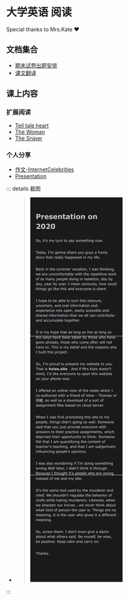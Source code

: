 # 大学英语 阅读

Special thanks to Mrs.Kate :heart:



## 文档集合

- [期末试卷出题安排](./res/arrangement)
- [课文翻译](./res/Translation)

## 课上内容

### 扩展阅读

- [Tell tale heart](./res/TellTaleHeart)
- [The Woman](./res/TheWoman)
- [The Sniper](./res/TheSniper)

### 个人分享

- [作文-InternetCelebrities](./res/InternetCelebrititesEssay)
- [Presentation](./presentation)



::: details 截图

- > ![](./res/presentation.png)

:::